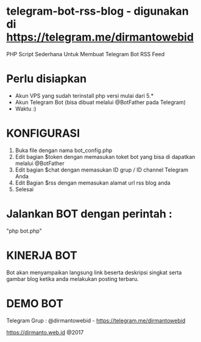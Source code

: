 # telegram-bot-rss-blog - digunakan di https://telegram.me/dirmantowebid
PHP Script Sederhana Untuk Membuat Telegram Bot RSS Feed

# Perlu disiapkan
- Akun VPS yang sudah terinstall php versi mulai dari 5.*
- Akun Telegram Bot (bisa dibuat melalui @BotFather pada Telegram)
- Waktu :)

# KONFIGURASI
1. Buka file dengan nama bot_config.php
2. Edit bagian $token dengan memasukan toket bot yang bisa di dapatkan melalui @BotFather
3. Edit bagian $chat dengan memasukan ID grup / ID channel Telegram Anda
4. Edit Bagian $rss dengan memasukan alamat url rss blog anda
5. Selesai

# Jalankan BOT dengan perintah : 
"php bot.php"

# KINERJA BOT
Bot akan menyampaikan langsung link beserta deskripsi singkat serta gambar blog ketika anda melakukan posting terbaru.

# DEMO BOT
Telegram Grup : @dirmantowebid - https://telegram.me/dirmantowebid

https://dirmanto.web.id @2017
